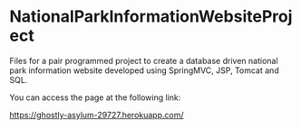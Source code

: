# NationalParkInformationWebsiteProject

Files for a pair programmed project to create a database driven national park information website developed using SpringMVC, 
JSP, Tomcat and SQL.

You can access the page at the following link:

https://ghostly-asylum-29727.herokuapp.com/
